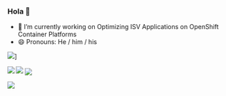### Hola 👋
- 🔭 I’m currently working on Optimizing ISV Applications on OpenShift Container Platforms
- 😄 Pronouns: He / him / his



<!--
**krishvoor/krishvoor** is a ✨ _special_ ✨ repository because its `README.md` (this file) appears on your GitHub profile.
-->

![](https://github-profile-trophy.vercel.app/?username=krishvoor&theme=dracula)]

<a>
  <img align="left" src="https://github-profile-summary-cards.vercel.app/api/cards/most-commit-language?username=krishvoor&theme=dracula" />
</a>

<a>
  <img align='float:right' src="https://github-readme-stats.vercel.app/api?username=krishvoor&theme=dracula"/>
</a>

<a>
  <img align="center" src="https://github-profile-summary-cards.vercel.app/api/cards/repos-per-language?username=krishvoor&theme=dracula" />
</a>


![](https://github-profile-summary-cards.vercel.app/api/cards/profile-details?username=krishvoor&theme=dracula)

